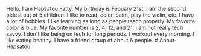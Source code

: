 Hello, I am Hapsatou Fatty. My birthday is Febuary 21st. I am the second oldest out of 5 children. I like to read, color, paint, play the violin, etc. I have a lot of hobbies. I like learning as long as people teach properly. My favorite color is blue. My favorite number is 2, 4, 12, and 21. I am not really tech savvy. I don't like being on tech for long periods. I workout every morning. I like eating healthy. I have a friend group of about 6 people.  # About-Hapsatou
